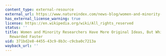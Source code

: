 ```yaml
---
content_type: external-resource
external_url: https://www.natureindex.com/news-blog/women-and-minority-researchers-have-more-original-ideas-but-white-men-are-rewarded-faster#.YXvr-ATODjg.twitter
has_external_license_warning: true
license: https://en.wikipedia.org/wiki/All_rights_reserved
status: ''
title: Women and Minority Researchers Have More Original Ideas, But White Men Are
  Rewarded Faster
uid: 371bd2e8-4455-43c9-8b3c-c9cba0c7213a
wayback_url: ''
---
```

